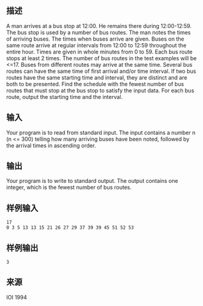 ## 描述


A man arrives at a bus stop at 12:00. He remains there during 12:00-12:59. The bus stop is used by a number of bus routes. The man notes the times of arriving buses. The times when buses arrive are given. 	Buses on the same route arrive at regular intervals from 12:00 to 12:59 throughout the entire hour. 	Times are given in whole minutes from 0 to 59. 	Each bus route stops at least 2 times. 	The number of bus routes in the test examples will be <=17. 	Buses from different routes may arrive at the same time. 	Several bus routes can have the same time of first arrival and/or time interval. If two bus routes have the same starting time and interval, they are distinct and are both to be presented. Find the schedule with the fewest number of bus routes that must stop at the bus stop to satisfy the input data. For each bus route, output the starting time and the interval. 

## 输入


Your program is to read from standard input. The input contains a number n (n <= 300) telling how many arriving buses have been noted, followed by the arrival times in ascending order. 

## 输出


Your program is to write to standard output. The output contains one integer, which is the fewest number of bus routes.

## 样例输入


```
17
0 3 5 13 13 15 21 26 27 29 37 39 39 45 51 52 53
```


## 样例输出


```
3
```


## 来源


IOI 1994

